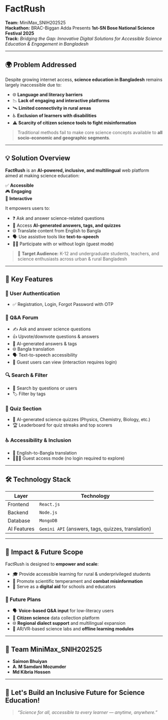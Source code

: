 # FactRush

**Team:** MiniMax_SNIH202525  
**Hackathon:** BRAC-Biggan Adda Presents **1st-SN Bose National Science Festival 2025**  
**Track:** *Bridging the Gap: Innovative Digital Solutions for Accessible Science Education & Engagement in Bangladesh*

---

## 🌍 Problem Addressed

Despite growing internet access, **science education in Bangladesh** remains largely inaccessible due to:

- 🌐 **Language and literacy barriers**
- 📉 **Lack of engaging and interactive platforms**
- 🛰️ **Limited connectivity in rural areas**
- ♿ **Exclusion of learners with disabilities**
- ⚠️ **Scarcity of citizen science tools to fight misinformation**

> Traditional methods fail to make core science concepts available to **all socio-economic and geographic segments**.

---

## 💡 Solution Overview

**FactRush** is an **AI-powered, inclusive, and multilingual** web platform aimed at making science education:

✅ **Accessible**  
🎮 **Engaging**  
🧠 **Interactive**

It empowers users to:

- ❓ Ask and answer science-related questions
- 🤖 Access **AI-generated answers, tags, and quizzes**
- 🌐 Translate content from English to Bangla
- 🗣️ Use assistive tools like **text-to-speech**
- 🧑‍🎓 Participate with or without login (guest mode)

> 🎯 **Target Audience:** K-12 and undergraduate students, teachers, and science enthusiasts across urban & rural Bangladesh

---

## 🔑 Key Features

### 🔐 User Authentication
- ✅ Registration, Login, Forgot Password with OTP

### 🧪 Q&A Forum
- ✍️ Ask and answer science questions
- 👍 Upvote/downvote questions & answers
- 🤖 AI-generated answers & tags
- 🌐 Bangla translation
- 🗣️ Text-to-speech accessibility
- 👀 Guest users can view (interaction requires login)

### 🔍 Search & Filter
- 🔎 Search by questions or users
- 🏷️ Filter by tags

### 🧠 Quiz Section
- 🧪 AI-generated science quizzes (Physics, Chemistry, Biology, etc.)
- 🏆 Leaderboard for quiz streaks and top scorers

### ♿ Accessibility & Inclusion
- 🔄 English-to-Bangla translation
- 🧑‍🤝‍🧑 Guest access mode (no login required to explore)

---

## 🛠️ Technology Stack

| Layer       | Technology                      |
|-------------|----------------------------------|
| Frontend    | `React.js`                      |
| Backend     | `Node.js`                       |
| Database    | `MongoDB`                       |
| AI Features | `Gemini API` (answers, tags, quizzes, translation) |


---

## 🌱 Impact & Future Scope

FactRush is designed to **empower and scale**:

- 🎓 Provide accessible learning for rural & underprivileged students
- 🧠 Promote scientific temperament and **combat misinformation**
- 🏫 Serve as a **digital aid** for schools and educators

### 🔮 Future Plans

- 🗣️ **Voice-based Q&A input** for low-literacy users
- 🧪 **Citizen science** data collection platform
- 🌐 **Regional dialect support** and multilingual expansion
- 🧬 AR/VR-based science labs and **offline learning modules**

---

## 👥 Team MiniMax_SNIH202525

- **Saimon Bhuiyan**
- **A. M Samdani Mozumder**
- **Md Kibria Hossen**

---

## 📣 Let's Build an Inclusive Future for Science Education!

> *“Science for all, accessible to every learner — anytime, anywhere.”*

